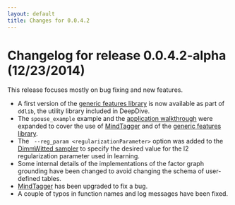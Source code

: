 ```yaml
---
layout: default
title: Changes for 0.0.4.2
---
```


# Changelog for release 0.0.4.2-alpha (12/23/2014)

This release focuses mostly on bug fixing and new features.

- A first version of the [generic features library](../gen_feats.md) is
        now available as part of `ddlib`, the utility library included in DeepDive.
- The `spouse_example` example and the [application
        walkthrough](../walkthrough.md) were
        expanded to cover the use of [MindTagger](../labeling.md) and of
        the [generic features library](../gen_feats.md).
- The ` --reg_param <regularizationParameter>` option was added to the
        [DimmWitted sampler](../sampler.md) to specify the desired value
        for the l2 regularization parameter used in learning.
- Some internal details of the implementations of the factor graph grounding
        have been changed to avoid changing the schema of user-defined tables.
- [MindTagger](../labeling.md) has been upgraded to fix a bug.
- A couple of typos in function names and log messages have been fixed.


